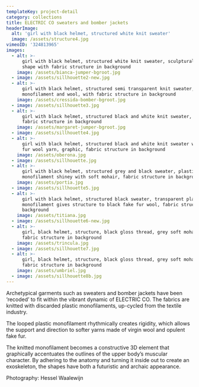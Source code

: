 ```yaml
---
templateKey: project-detail
category: collections
title: ELECTRIC CO sweaters and bomber jackets
headerImage:
  alt: 'girl with black helmet, structured white knit sweater'
  image: /assets/structure4.jpg
vimeoID: '324813965'
images:
  - alt: >-
      girl with black helmet, structured white knit sweater, sculptural body
      shape with fabric structure in background
    image: /assets/bianca-jumper-bgroot.jpg
  - image: /assets/sillhouette2-new.jpg
  - alt: >-
      girl with black helmet, structured semi transparent knit sweater, plastic
      monofilament and wool, with fabric structure in background
    image: /assets/cressida-bomber-bgroot.jpg
  - image: /assets/sillhouette3.jpg
  - alt: >-
      girl with black helmet, structured black and white knit sweater, graphic,
      fabric structure in background
    image: /assets/margaret-jumper-bgroot.jpg
  - image: /assets/sillhouette4.jpg
  - alt: >-
      girl with black helmet, structured black and white knit sweater with fake
      fur wool yarn, graphic, fabric structure in background
    image: /assets/oberona.jpg
  - image: /assets/sillhouette.jpg
  - alt: >-
      girl with black helmet, structured grey and black sweater, plastic
      monofilament shiney with soft mohair, fabric structure in background
    image: /assets/portia.jpg
  - image: /assets/sillhouette5.jpg
  - alt: >-
      girl with black helmet, structured black sweater, transparent plastic
      monofilament gives structure to black fake fur wool, fabric structure in
      background
    image: /assets/titiana.jpg
  - image: /assets/sillhouette6-new.jpg
  - alt: >-
      girl, black helmet, structure, black gloss thread, grey soft mohair,
      fabric structure in background
    image: /assets/trincula.jpg
  - image: /assets/sillhouette7.jpg
  - alt: >-
      girl, black helmet, structure, black gloss thread, grey soft mohair,
      fabric structure in background
    image: /assets/umbriel.jpg
  - image: /assets/sillhouette8b.jpg
---
```

Archetypical garments such as sweaters and bomber jackets have been ‘recoded’ to fit within the vibrant dynamic of ELECTRIC CO. The fabrics are knitted with discarded plastic monofilaments, up-cycled from the textile industry.

The looped plastic monofilament rhythmically creates rigidity, which allows the support and direction to softer yarns made of virgin wool and opulent fake fur.

The knitted monofilament becomes a constructive 3D element that graphically accentuates the outlines of the upper body’s muscular character. By adhering to the anatomy and turning it inside out to create an exoskeleton, the shapes have both a futuristic and archaic appearance.

Photography: Hessel Waalewijn
